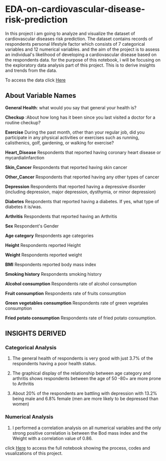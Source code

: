 # EDA-on-cardiovascular-disease-risk-prediction
In this project i am going to analyze and visualize the dataset of cardiovascular diseases risk prediction.
The dataset contains records of respondents personal lifestyle factor which consists of 7 categorical variables and 12 numerical  variables. and the aim of the project is to 
assess an individual's likelihood of developing a cardiovascular disease  based on the respondents data. 
 for the purpose of this notebook, i will be focusing on the exploratory data analysis part of this project. This is to derive insights and trends from the data.
 
 To access the data click [Here](https://www.kaggle.com/datasets/alphiree/cardiovascular-diseases-risk-prediction-dataset)

 ## About Variable Names
**General Health**: what would you say that  general your health is? 

**Checkup** :About how long has it been since you last visited a doctor for a routine checkup?

**Exercise** During the past month, other than your regular job, did you participate in any physical activities or exercises such as running, calisthenics, golf, gardening, or walking for exercise?

**Heart_Disease** Respondents that reported having coronary heart disease or mycardialinfarction

**Skin_Cancer** Respondents that reported having skin cancer

**Other_Cancer** Respondents that reported having any other types of cancer

**Depression** Respondents that reported having a depressive disorder (including depression, major depression, dysthymia, or minor depression)

**Diabetes** Respondents that reported having a diabetes. If yes, what type of diabetes it is/was.

**Arthritis** Respondents that reported having an Arthritis

**Sex** Respondent's Gender

**Age category** Respondents age categories

**Height** Respondents reported Height

**Weight** Respondents reported weight

**BMI** Respondents reported body mass index

**Smoking history** Respondents  smoking history

**Alcohol consumption** Respondents rate of alcohol consumption

**Fruit consumption** Respondents rate of fruits consumption

**Green vegetables consumption** Respondents rate of green vegetales consumption

**Fried potato consumption** Respondents rate of fried potato consumption.

## INSIGHTS DERIVED
### Categorical Analysis
1. The general health of respondents is very good with just 3.7% of the respondents having a poor health status.

2. The graphical display of the relationship between age category and arthritis shows respondents between the age of 50 -80+ are more prone to Arthritis

3. About 20% of the respondents are battling with depression with 13.2% being male and 6.8% female (men are more likely to be depressed than women)

### Numerical Analysis
1. I performed a correlation analysis on all numerical variables and the only strong positive correlation is between the Bod mass index and the Weight with a correlation value of 0.86.

click [Here](https://www.kaggle.com/code/adetunjidaniel/eda-of-cardiovascular-disease-risk-prediction) to access the full notebook showing the process, codes and vsualizations of this project.
